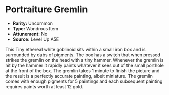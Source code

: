 
# Portraiture Gremlin

* **Rarity:** Uncommon
* **Type:** Wondrous Item
* **Attunement:** No
* **Source:** Level Up A5E


This Tiny ethereal white goblinoid sits within a small iron box and is surrounded by dabs of pigments. The box has a switch that when pressed strikes the gremlin on the head with a tiny hammer. Whenever the gremlin is hit by the hammer it rapidly paints whatever it sees out of the small porthole at the front of the box. The gremlin takes 1 minute to finish the picture and the result is a perfectly accurate painting, albeit miniature. The gremlin comes with enough pigments for 5 paintings and each subsequent painting requires paints worth at least 12 gold. 
